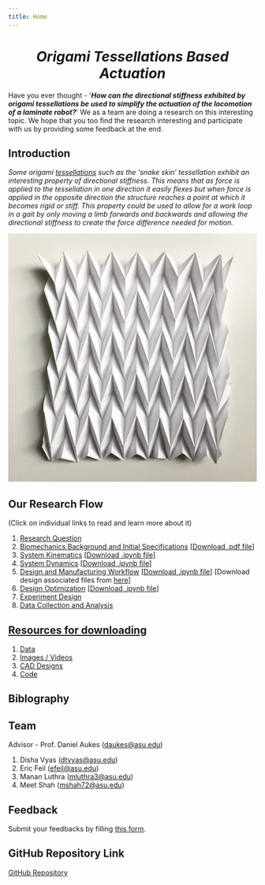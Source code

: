 ```yaml
---
title: Home
---
```


<h1 align="center"><em><strong> Origami Tessellations Based Actuation</strong></em></h1>

Have you ever thought - '**_How can the directional stiffness exhibited by origami tessellations be used to simplify the actuation of the locomotion of a laminate robot?_**' We as a team are doing a research on this interesting topic. We hope that you too find the research interesting and participate with us by providing some feedback at the end.
  
## Introduction

_Some origami [tessellations](https://en.wikipedia.org/wiki/Tessellation) such as the ‘snake skin’ tessellation exhibit an interesting property of directional stiffness. This means that as force is applied to the tessellation in one direction it easily flexes but when force is applied in the opposite direction the structure reaches a point at which it becomes rigid or stiff. This property could be used to allow for a work loop in a gait by only moving a limb forwards and backwards and allowing the directional stiffness to create the force difference needed for motion._

![Snake_Skin_Tessellation_Based_Origami](/Snake_Skin_Tessellation_Based_Origami.jpg)

## Our Research Flow  
(Click on individual links to read and learn more about it)
1. [Research Question](/developing_a_research_question.md)
2. [Biomechanics Background and Initial Specifications](/biomechanics_background_and_initial_specifications.md) [[Download .pdf file](/Biomechanics_Background_and_Initial_Specifications.pdf)]
3. [System Kinematics](/System_Kinematics.md) [[Download .ipynb file](/System_Kinematics.ipynb)]
4. [System Dynamics](/System_Dynamics.md) [[Download .ipynb file](/System_Dynamics.ipynb)]
5. [Design and Manufacturing Workflow](/Design_and_Manufacturing_Workflow.md) [[Download .ipynb file](/Design_and_Manufacturing_Workflow.ipynb)] [Download design associated files from [here](https://drive.google.com/drive/folders/1ibgRZjj3EJrjSyGyIN0kxKJahVZXMRNk?usp=sharing)]  
6. [Design Optimization](/Design_Optimization.md) [[Download .ipynb file](/Design_Optimization.ipynb)]
7. [Experiment Design](/Experiment_Design.md)
8. [Data Collection and Analysis](/Data_Collection_and_Analysis.md)

## [Resources for downloading](https://drive.google.com/drive/folders/1V3ZzJhqy_7whPOeCgC4-16XvX6eZiUcc?usp=sharing)
1. [Data](/Data.md)
2. [Images / Videos](/Gallery.md)
3. [CAD Designs](/CAD_designs.md)
4. [Code](/Code.md)

## Biblography


## Team
Advisor - Prof. Daniel Aukes (<daukes@asu.edu>)
1. Disha Vyas (<dtvyas@asu.edu>)
2. Eric Feil (<efeil@asu.edu>)
3. Manan Luthra (<mluthra3@asu.edu>)
4. Meet Shah (<mshah72@asu.edu>)

## Feedback
Submit your feedbacks by filling [this form](https://forms.gle/VDvZrak7GW851kjF8).

## GitHub Repository Link
[GitHub Repository](https://github.com/tessellationrobot/tessellationrobot.github.io)
